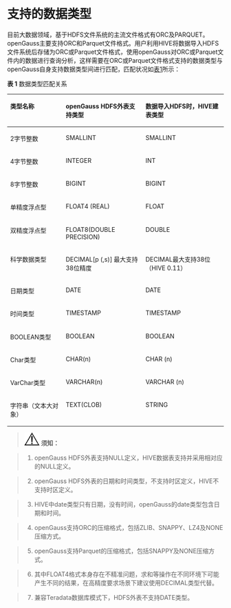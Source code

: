 # 支持的数据类型<a name="ZH-CN_TOPIC_0311524274"></a>

目前大数据领域，基于HDFS文件系统的主流文件格式有ORC及PARQUET。openGauss主要支持ORC和Parquet文件格式。用户利用HIVE将数据导入HDFS文件系统后存储为ORC或Parquet文件格式，使用openGauss对ORC或Parquet文件内的数据进行查询分析，这样需要在ORC或Parquet文件格式支持的数据类型与openGauss自身支持数据类型间进行匹配，匹配状况如[表1](#zh-cn_topic_0067563150_table15273186151115)所示：

**表 1**  数据类型匹配关系

<a name="zh-cn_topic_0067563150_table15273186151115"></a>
<table><thead align="left"><tr id="zh-cn_topic_0067563150_row142741761115"><th class="cellrowborder" valign="top" width="25.650000000000002%" id="mcps1.2.4.1.1"><p id="zh-cn_topic_0067563150_p1227496101117"><a name="zh-cn_topic_0067563150_p1227496101117"></a><a name="zh-cn_topic_0067563150_p1227496101117"></a><strong id="zh-cn_topic_0067563150_b12741267114"><a name="zh-cn_topic_0067563150_b12741267114"></a><a name="zh-cn_topic_0067563150_b12741267114"></a>类型名称</strong></p>
</th>
<th class="cellrowborder" valign="top" width="36.85%" id="mcps1.2.4.1.2"><p id="zh-cn_topic_0067563150_p1827446171112"><a name="zh-cn_topic_0067563150_p1827446171112"></a><a name="zh-cn_topic_0067563150_p1827446171112"></a><span id="text1391153310424"><a name="text1391153310424"></a><a name="text1391153310424"></a>openGauss</span><strong id="b2028681715222"><a name="b2028681715222"></a><a name="b2028681715222"></a> HDFS外表支持类型</strong></p>
</th>
<th class="cellrowborder" valign="top" width="37.5%" id="mcps1.2.4.1.3"><p id="zh-cn_topic_0067563150_p182754641117"><a name="zh-cn_topic_0067563150_p182754641117"></a><a name="zh-cn_topic_0067563150_p182754641117"></a><strong id="zh-cn_topic_0067563150_b527576161113"><a name="zh-cn_topic_0067563150_b527576161113"></a><a name="zh-cn_topic_0067563150_b527576161113"></a>数据导入HDFS时，HIVE建表类型</strong></p>
</th>
</tr>
</thead>
<tbody><tr id="zh-cn_topic_0067563150_row52752671111"><td class="cellrowborder" valign="top" width="25.650000000000002%" headers="mcps1.2.4.1.1 "><p id="zh-cn_topic_0067563150_p42751465114"><a name="zh-cn_topic_0067563150_p42751465114"></a><a name="zh-cn_topic_0067563150_p42751465114"></a>2字节整数</p>
</td>
<td class="cellrowborder" valign="top" width="36.85%" headers="mcps1.2.4.1.2 "><p id="zh-cn_topic_0067563150_p1727514614113"><a name="zh-cn_topic_0067563150_p1727514614113"></a><a name="zh-cn_topic_0067563150_p1727514614113"></a>SMALLINT</p>
</td>
<td class="cellrowborder" valign="top" width="37.5%" headers="mcps1.2.4.1.3 "><p id="zh-cn_topic_0067563150_p122761569119"><a name="zh-cn_topic_0067563150_p122761569119"></a><a name="zh-cn_topic_0067563150_p122761569119"></a>SMALLINT</p>
</td>
</tr>
<tr id="zh-cn_topic_0067563150_row1127618617118"><td class="cellrowborder" valign="top" width="25.650000000000002%" headers="mcps1.2.4.1.1 "><p id="zh-cn_topic_0067563150_p16276566113"><a name="zh-cn_topic_0067563150_p16276566113"></a><a name="zh-cn_topic_0067563150_p16276566113"></a>4字节整数</p>
</td>
<td class="cellrowborder" valign="top" width="36.85%" headers="mcps1.2.4.1.2 "><p id="zh-cn_topic_0067563150_p1327686121115"><a name="zh-cn_topic_0067563150_p1327686121115"></a><a name="zh-cn_topic_0067563150_p1327686121115"></a>INTEGER</p>
</td>
<td class="cellrowborder" valign="top" width="37.5%" headers="mcps1.2.4.1.3 "><p id="zh-cn_topic_0067563150_p142761651113"><a name="zh-cn_topic_0067563150_p142761651113"></a><a name="zh-cn_topic_0067563150_p142761651113"></a>INT</p>
</td>
</tr>
<tr id="zh-cn_topic_0067563150_row1927626161115"><td class="cellrowborder" valign="top" width="25.650000000000002%" headers="mcps1.2.4.1.1 "><p id="zh-cn_topic_0067563150_p10276136161112"><a name="zh-cn_topic_0067563150_p10276136161112"></a><a name="zh-cn_topic_0067563150_p10276136161112"></a>8字节整数</p>
</td>
<td class="cellrowborder" valign="top" width="36.85%" headers="mcps1.2.4.1.2 "><p id="zh-cn_topic_0067563150_p327736121119"><a name="zh-cn_topic_0067563150_p327736121119"></a><a name="zh-cn_topic_0067563150_p327736121119"></a>BIGINT</p>
</td>
<td class="cellrowborder" valign="top" width="37.5%" headers="mcps1.2.4.1.3 "><p id="zh-cn_topic_0067563150_p11277156181114"><a name="zh-cn_topic_0067563150_p11277156181114"></a><a name="zh-cn_topic_0067563150_p11277156181114"></a>BIGINT</p>
</td>
</tr>
<tr id="zh-cn_topic_0067563150_row1227712621110"><td class="cellrowborder" valign="top" width="25.650000000000002%" headers="mcps1.2.4.1.1 "><p id="zh-cn_topic_0067563150_p2027715631112"><a name="zh-cn_topic_0067563150_p2027715631112"></a><a name="zh-cn_topic_0067563150_p2027715631112"></a>单精度浮点型</p>
</td>
<td class="cellrowborder" valign="top" width="36.85%" headers="mcps1.2.4.1.2 "><p id="zh-cn_topic_0067563150_p5277764119"><a name="zh-cn_topic_0067563150_p5277764119"></a><a name="zh-cn_topic_0067563150_p5277764119"></a>FLOAT4 (REAL)</p>
</td>
<td class="cellrowborder" valign="top" width="37.5%" headers="mcps1.2.4.1.3 "><p id="zh-cn_topic_0067563150_p15278868111"><a name="zh-cn_topic_0067563150_p15278868111"></a><a name="zh-cn_topic_0067563150_p15278868111"></a>FLOAT</p>
</td>
</tr>
<tr id="zh-cn_topic_0067563150_row52780611119"><td class="cellrowborder" valign="top" width="25.650000000000002%" headers="mcps1.2.4.1.1 "><p id="zh-cn_topic_0067563150_p2027819641115"><a name="zh-cn_topic_0067563150_p2027819641115"></a><a name="zh-cn_topic_0067563150_p2027819641115"></a>双精度浮点型</p>
</td>
<td class="cellrowborder" valign="top" width="36.85%" headers="mcps1.2.4.1.2 "><p id="zh-cn_topic_0067563150_p122785618115"><a name="zh-cn_topic_0067563150_p122785618115"></a><a name="zh-cn_topic_0067563150_p122785618115"></a>FLOAT8(DOUBLE PRECISION)</p>
</td>
<td class="cellrowborder" valign="top" width="37.5%" headers="mcps1.2.4.1.3 "><p id="zh-cn_topic_0067563150_p122785612116"><a name="zh-cn_topic_0067563150_p122785612116"></a><a name="zh-cn_topic_0067563150_p122785612116"></a>DOUBLE</p>
</td>
</tr>
<tr id="zh-cn_topic_0067563150_row027886131113"><td class="cellrowborder" valign="top" width="25.650000000000002%" headers="mcps1.2.4.1.1 "><p id="zh-cn_topic_0067563150_p6278136121113"><a name="zh-cn_topic_0067563150_p6278136121113"></a><a name="zh-cn_topic_0067563150_p6278136121113"></a>科学数据类型</p>
</td>
<td class="cellrowborder" valign="top" width="36.85%" headers="mcps1.2.4.1.2 "><p id="zh-cn_topic_0067563150_p827917651116"><a name="zh-cn_topic_0067563150_p827917651116"></a><a name="zh-cn_topic_0067563150_p827917651116"></a>DECIMAL[p (,s)] 最大支持38位精度</p>
</td>
<td class="cellrowborder" valign="top" width="37.5%" headers="mcps1.2.4.1.3 "><p id="zh-cn_topic_0067563150_p1927912617115"><a name="zh-cn_topic_0067563150_p1927912617115"></a><a name="zh-cn_topic_0067563150_p1927912617115"></a>DECIMAL最大支持38位（HIVE 0.11）</p>
</td>
</tr>
<tr id="zh-cn_topic_0067563150_row192791862111"><td class="cellrowborder" valign="top" width="25.650000000000002%" headers="mcps1.2.4.1.1 "><p id="zh-cn_topic_0067563150_p1027912641111"><a name="zh-cn_topic_0067563150_p1027912641111"></a><a name="zh-cn_topic_0067563150_p1027912641111"></a>日期类型</p>
</td>
<td class="cellrowborder" valign="top" width="36.85%" headers="mcps1.2.4.1.2 "><p id="zh-cn_topic_0067563150_p22802681113"><a name="zh-cn_topic_0067563150_p22802681113"></a><a name="zh-cn_topic_0067563150_p22802681113"></a>DATE</p>
</td>
<td class="cellrowborder" valign="top" width="37.5%" headers="mcps1.2.4.1.3 "><p id="zh-cn_topic_0067563150_p11280865113"><a name="zh-cn_topic_0067563150_p11280865113"></a><a name="zh-cn_topic_0067563150_p11280865113"></a>DATE</p>
</td>
</tr>
<tr id="zh-cn_topic_0067563150_row1328020681118"><td class="cellrowborder" valign="top" width="25.650000000000002%" headers="mcps1.2.4.1.1 "><p id="zh-cn_topic_0067563150_p112801661113"><a name="zh-cn_topic_0067563150_p112801661113"></a><a name="zh-cn_topic_0067563150_p112801661113"></a>时间类型</p>
</td>
<td class="cellrowborder" valign="top" width="36.85%" headers="mcps1.2.4.1.2 "><p id="zh-cn_topic_0067563150_p32806611115"><a name="zh-cn_topic_0067563150_p32806611115"></a><a name="zh-cn_topic_0067563150_p32806611115"></a>TIMESTAMP</p>
</td>
<td class="cellrowborder" valign="top" width="37.5%" headers="mcps1.2.4.1.3 "><p id="zh-cn_topic_0067563150_p1028010611112"><a name="zh-cn_topic_0067563150_p1028010611112"></a><a name="zh-cn_topic_0067563150_p1028010611112"></a>TIMESTAMP</p>
</td>
</tr>
<tr id="zh-cn_topic_0067563150_row32807616112"><td class="cellrowborder" valign="top" width="25.650000000000002%" headers="mcps1.2.4.1.1 "><p id="zh-cn_topic_0067563150_p42801611110"><a name="zh-cn_topic_0067563150_p42801611110"></a><a name="zh-cn_topic_0067563150_p42801611110"></a>BOOLEAN类型</p>
</td>
<td class="cellrowborder" valign="top" width="36.85%" headers="mcps1.2.4.1.2 "><p id="zh-cn_topic_0067563150_p202801569112"><a name="zh-cn_topic_0067563150_p202801569112"></a><a name="zh-cn_topic_0067563150_p202801569112"></a>BOOLEAN</p>
</td>
<td class="cellrowborder" valign="top" width="37.5%" headers="mcps1.2.4.1.3 "><p id="zh-cn_topic_0067563150_p1828015621111"><a name="zh-cn_topic_0067563150_p1828015621111"></a><a name="zh-cn_topic_0067563150_p1828015621111"></a>BOOLEAN</p>
</td>
</tr>
<tr id="zh-cn_topic_0067563150_row5280156141110"><td class="cellrowborder" valign="top" width="25.650000000000002%" headers="mcps1.2.4.1.1 "><p id="zh-cn_topic_0067563150_p528016618118"><a name="zh-cn_topic_0067563150_p528016618118"></a><a name="zh-cn_topic_0067563150_p528016618118"></a>Char类型</p>
</td>
<td class="cellrowborder" valign="top" width="36.85%" headers="mcps1.2.4.1.2 "><p id="zh-cn_topic_0067563150_p12281169116"><a name="zh-cn_topic_0067563150_p12281169116"></a><a name="zh-cn_topic_0067563150_p12281169116"></a>CHAR(n)</p>
</td>
<td class="cellrowborder" valign="top" width="37.5%" headers="mcps1.2.4.1.3 "><p id="zh-cn_topic_0067563150_p1228113681114"><a name="zh-cn_topic_0067563150_p1228113681114"></a><a name="zh-cn_topic_0067563150_p1228113681114"></a>CHAR (n)</p>
</td>
</tr>
<tr id="zh-cn_topic_0067563150_row7281186201110"><td class="cellrowborder" valign="top" width="25.650000000000002%" headers="mcps1.2.4.1.1 "><p id="zh-cn_topic_0067563150_p6281567117"><a name="zh-cn_topic_0067563150_p6281567117"></a><a name="zh-cn_topic_0067563150_p6281567117"></a>VarChar类型</p>
</td>
<td class="cellrowborder" valign="top" width="36.85%" headers="mcps1.2.4.1.2 "><p id="zh-cn_topic_0067563150_p128218621118"><a name="zh-cn_topic_0067563150_p128218621118"></a><a name="zh-cn_topic_0067563150_p128218621118"></a>VARCHAR(n)</p>
</td>
<td class="cellrowborder" valign="top" width="37.5%" headers="mcps1.2.4.1.3 "><p id="zh-cn_topic_0067563150_p928266111115"><a name="zh-cn_topic_0067563150_p928266111115"></a><a name="zh-cn_topic_0067563150_p928266111115"></a>VARCHAR (n)</p>
</td>
</tr>
<tr id="zh-cn_topic_0067563150_row928211617110"><td class="cellrowborder" valign="top" width="25.650000000000002%" headers="mcps1.2.4.1.1 "><p id="zh-cn_topic_0067563150_p32829691111"><a name="zh-cn_topic_0067563150_p32829691111"></a><a name="zh-cn_topic_0067563150_p32829691111"></a>字符串（文本大对象）</p>
</td>
<td class="cellrowborder" valign="top" width="36.85%" headers="mcps1.2.4.1.2 "><p id="zh-cn_topic_0067563150_p1628216191120"><a name="zh-cn_topic_0067563150_p1628216191120"></a><a name="zh-cn_topic_0067563150_p1628216191120"></a>TEXT(CLOB)</p>
</td>
<td class="cellrowborder" valign="top" width="37.5%" headers="mcps1.2.4.1.3 "><p id="zh-cn_topic_0067563150_p162821615117"><a name="zh-cn_topic_0067563150_p162821615117"></a><a name="zh-cn_topic_0067563150_p162821615117"></a>STRING</p>
</td>
</tr>
</tbody>
</table>

>![](public_sys-resources/icon-notice.png) **须知：**

>1.  openGauss HDFS外表支持NULL定义，HIVE数据表支持并采用相对应的NULL定义。

>2.  openGauss HDFS外表的日期和时间类型，不支持时区定义，HIVE不支持时区定义。

>3.  HIVE中date类型只有日期，没有时间，openGauss的date类型包含日期和时间。

>4.  openGauss支持ORC的压缩格式，包括ZLIB、SNAPPY、LZ4及NONE压缩方式。

>5.  openGauss支持Parquet的压缩格式，包括SNAPPY及NONE压缩方式。

>6.  其中FLOAT4格式本身存在不精准问题，求和等操作在不同环境下可能产生不同的结果，在高精度要求场景下建议使用DECIMAL类型代替。

>7.  兼容Teradata数据库模式下，HDFS外表不支持DATE类型。
